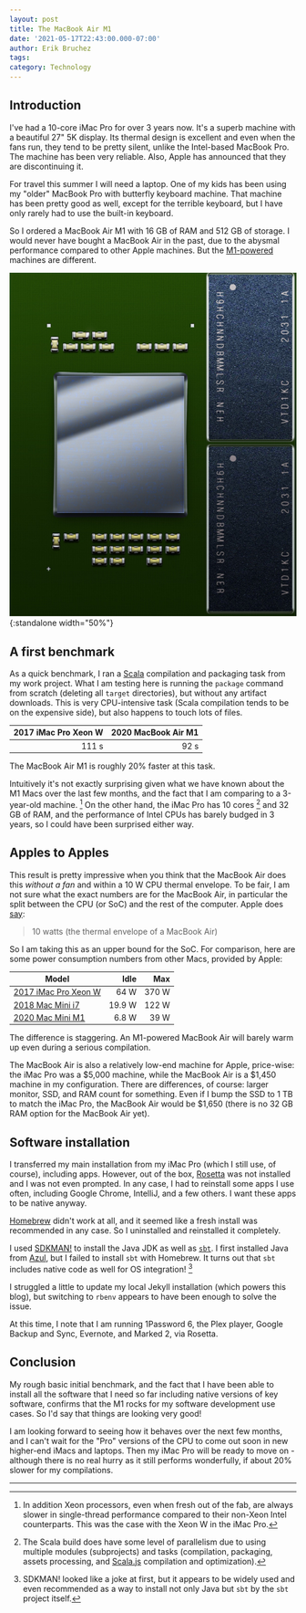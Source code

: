 ```yaml
---
layout: post
title: The MacBook Air M1
date: '2021-05-17T22:43:00.000-07:00'
author: Erik Bruchez
tags:
category: Technology
---
```


## Introduction

I've had a 10-core iMac Pro for over 3 years now. It's a superb machine with a beautiful 27" 5K display. Its thermal design is excellent and even when the fans run, they tend to be pretty silent, unlike the Intel-based MacBook Pro. The machine has been very reliable. Also, Apple has announced that they are discontinuing it.

For travel this summer I will need a laptop. One of my kids has been using my "older" MacBook Pro with butterfly keyboard machine. That machine has been pretty good as well, except for the terrible keyboard, but I have only rarely had to use the built-in keyboard.

So I ordered a MacBook Air M1 with 16 GB of RAM and 512 GB of storage. I would never have bought a MacBook Air in the past, due to the abysmal performance compared to other Apple machines. But the [M1-powered](https://en.wikipedia.org/wiki/Apple_M1) machines are different.

![Rendering of the Apple M1](/assets/posts/macbook-air-m1/apple-m1-render.jpg){:standalone width="50%"}

## A first benchmark

As a quick benchmark, I ran a [Scala](https://www.scala-lang.org/) compilation and packaging task from my work project. What I am testing here is running the `package` command from scratch (deleting all `target` directories), but without any artifact downloads. This is very CPU-intensive task (Scala compilation tends to be on the expensive side), but also happens to touch lots of files.

|2017 iMac Pro Xeon W|2020 MacBook Air M1|
|---:|---:|
|111 s|92 s|

The MacBook Air M1 is roughly 20% faster at this task.

Intuitively it's not exactly surprising given what we have known about the M1 Macs over the last few months, and the fact that I am comparing to a 3-year-old machine. [^xeon] On the other hand, the iMac Pro has 10 cores [^parallelism] and 32 GB of RAM, and the performance of Intel CPUs has barely budged in 3 years, so I could have been surprised either way.

## Apples to Apples

This result is pretty impressive when you think that the MacBook Air does this *without a fan* and within a 10 W CPU thermal envelope. To be fair, I am not sure what the exact numbers are for the MacBook Air, in particular the split between the CPU (or SoC) and the rest of the computer. Apple does [say](https://www.apple.com/az/mac/m1/):

> 10 watts (the thermal envelope of a MacBook Air)

So I am taking this as an upper bound for the SoC. For comparison, here are some power consumption numbers from other Macs, provided by Apple:

|Model|Idle|Max|
|---|---:|---:|
|[2017 iMac Pro Xeon W](https://support.apple.com/en-us/HT208378)|64 W|370 W|
|[2018 Mac Mini i7](https://support.apple.com/en-us/HT201897)|19.9 W|122 W|
|[2020 Mac Mini M1](https://support.apple.com/en-us/HT201897)|6.8 W|39 W|

The difference is staggering. An M1-powered MacBook Air will barely warm up even during a serious compilation.

The MacBook Air is also a relatively low-end machine for Apple, price-wise: the iMac Pro was a $5,000 machine, while the MacBook Air is a $1,450 machine in my configuration. There are differences, of course: larger monitor, SSD, and RAM count for something. Even if I bump the SSD to 1 TB to match the iMac Pro, the MacBook Air would be $1,650 (there is no 32 GB RAM option for the MacBook Air yet).

## Software installation

I transferred my main installation from my iMac Pro (which I still use, of course), including apps. However, out of the box, [Rosetta](https://en.wikipedia.org/wiki/Rosetta_(software)#Rosetta_2) was not installed and I was not even prompted. In any case, I had to reinstall some apps I use often, including Google Chrome, IntelliJ, and a few others. I want these apps to be native anyway.

[Homebrew](https://brew.sh/) didn't work at all, and it seemed like a fresh install was recommended in any case. So I uninstalled and reinstalled it completely.

I used [SDKMAN!](https://sdkman.io/) to install the Java JDK as well as [`sbt`](https://www.scala-sbt.org/). I first installed Java from [Azul](https://www.azul.com/downloads/), but I failed to install `sbt` with Homebrew. It turns out that `sbt` includes native code as well for OS integration! [^SDKMAN]

I struggled a little to update my local Jekyll installation (which powers this blog), but switching to `rbenv` appears to have been enough to solve the issue.

At this time, I note that I am running 1Password 6, the Plex player, Google Backup and Sync, Evernote, and Marked 2, via Rosetta.

## Conclusion

My rough basic initial benchmark, and the fact that I have been able to install all the software that I need so far including native versions of key software, confirms that the M1 rocks for my software development use cases. So I'd say that things are looking very good!

I am looking forward to seeing how it behaves over the next few months, and I can't wait for the "Pro" versions of the CPU to come out soon in new higher-end iMacs and laptops. Then my iMac Pro will be ready to move on - although there is no real hurry as it still performs wonderfully, if about 20% slower for my compilations.

---

[^xeon]: In addition Xeon processors, even when fresh out of the fab, are always slower in single-thread performance compared to their non-Xeon Intel counterparts. This was the case with the Xeon W in the iMac Pro.

[^parallelism]: The Scala build does have some level of parallelism due to using multiple modules (subprojects) and tasks (compilation, packaging, assets processing, and [Scala.js](https://www.scala-js.org/) compilation and optimization).

[^SDKMAN]: SDKMAN! looked like a joke at first, but it appears to be widely used and even recommended as a way to install not only Java but `sbt` by the `sbt` project itself.
